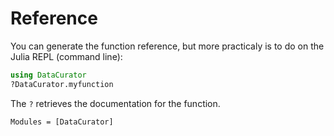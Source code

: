# Reference

You can generate the function reference, but more practicaly is to do on the Julia REPL (command line):
```julia
using DataCurator
?DataCurator.myfunction
```
The `?` retrieves the documentation for the function.

```@autodocs
Modules = [DataCurator]
```
